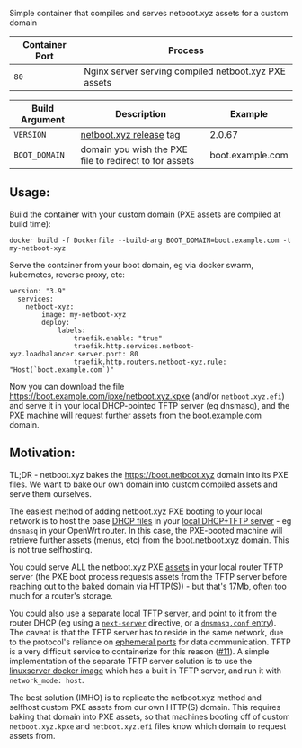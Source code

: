Simple container that compiles and serves netboot.xyz assets for a custom domain

| Container Port | Process  |
| - | - |
|  `80` |  Nginx server serving compiled netboot.xyz PXE assets |

| Build Argument | Description                                                                               |   Example
| -------------- | ----------------------------------------------------------------------------------------- | --- |
| `VERSION`      | [netboot.xyz release](https://github.com/netbootxyz/netboot.xyz/releases) tag |  2.0.67 |
| `BOOT_DOMAIN`  | domain you wish the PXE file to redirect to for assets |  boot.example.com |

## Usage:

Build the container with your custom domain (PXE assets are compiled at build time):

```
docker build -f Dockerfile --build-arg BOOT_DOMAIN=boot.example.com -t my-netboot-xyz
```

Serve the container from your boot domain, eg via docker swarm, kubernetes, reverse proxy, etc:

```
version: "3.9"
  services:
    netboot-xyz:
        image: my-netboot-xyz
        deploy:
            labels:
                traefik.enable: "true"
                traefik.http.services.netboot-xyz.loadbalancer.server.port: 80
                traefik.http.routers.netboot-xyz.rule: "Host(`boot.example.com`)"    
```

Now you can download the file https://boot.example.com/ipxe/netboot.xyz.kpxe (and/or `netboot.xyz.efi`) and serve it in your local DHCP-pointed TFTP server (eg dnsmasq), and the PXE machine will request further assets from the boot.example.com domain.
## Motivation:

TL;DR - netboot.xyz bakes the https://boot.netboot.xyz domain into its PXE files. We want to bake our own domain into custom compiled assets and serve them ourselves.

The easiest method of adding netboot.xyz PXE booting to your local network is to host the base [DHCP files](https://netboot.xyz/downloads/) in your [local DHCP+TFTP server](https://netboot.xyz/docs/booting/tftp) - eg `dnsmasq` in your OpenWrt router. In this case, the PXE-booted machine will retrieve further assets (menus, etc) from the boot.netboot.xyz domain. This is not true selfhosting.

You could serve ALL the netboot.xyz PXE [assets](https://github.com/netbootxyz/netboot.xyz/releases/latest) in your local router TFTP server (the PXE boot process requests assets from the TFTP server before reaching out to the baked domain via HTTP(S)) - but that's 17Mb, often too much for a router's storage.

You could also use a separate local TFTP server, and point to it from the router DHCP (eg using a [`next-server`](https://netboot.xyz/docs/booting/tftp) directive, or a [`dnsmasq.conf` entry](https://github.com/linuxserver/docker-netbootxyz#dd-wrt)). The caveat is that the TFTP server has to reside in the same network, due to the protocol's reliance on [ephemeral ports](https://en.wikipedia.org/wiki/Trivial_File_Transfer_Protocol#Details) for data communication. TFTP is a very difficult service to containerize for this reason ([#11](https://github.com/linuxserver/docker-netbootxyz/issues/11)). A simple implementation of the separate TFTP server solution is to use the [linuxserver docker image](https://github.com/linuxserver/docker-netbootxyz) which has a built in TFTP server, and run it with `network_mode: host`.

The best solution (IMHO) is to replicate the netboot.xyz method and selfhost custom PXE assets from our own HTTP(S) domain. This requires baking that domain into PXE assets, so that machines booting off of custom `netboot.xyz.kpxe` and `netboot.xyz.efi` files know which domain to request assets from.